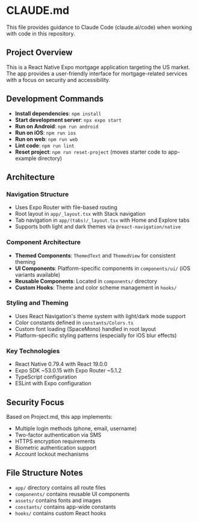 # CLAUDE.md

This file provides guidance to Claude Code (claude.ai/code) when working with code in this repository.

## Project Overview

This is a React Native Expo mortgage application targeting the US market. The app provides a user-friendly interface for mortgage-related services with a focus on security and accessibility.

## Development Commands

- **Install dependencies**: `npm install`
- **Start development server**: `npx expo start`
- **Run on Android**: `npm run android`
- **Run on iOS**: `npm run ios`
- **Run on web**: `npm run web`
- **Lint code**: `npm run lint`
- **Reset project**: `npm run reset-project` (moves starter code to app-example directory)

## Architecture

### Navigation Structure
- Uses Expo Router with file-based routing
- Root layout in `app/_layout.tsx` with Stack navigation
- Tab navigation in `app/(tabs)/_layout.tsx` with Home and Explore tabs
- Supports both light and dark themes via `@react-navigation/native`

### Component Architecture
- **Themed Components**: `ThemedText` and `ThemedView` for consistent theming
- **UI Components**: Platform-specific components in `components/ui/` (iOS variants available)
- **Reusable Components**: Located in `components/` directory
- **Custom Hooks**: Theme and color scheme management in `hooks/`

### Styling and Theming
- Uses React Navigation's theme system with light/dark mode support
- Color constants defined in `constants/Colors.ts`
- Custom font loading (SpaceMono) handled in root layout
- Platform-specific styling patterns (especially for iOS blur effects)

### Key Technologies
- React Native 0.79.4 with React 19.0.0
- Expo SDK ~53.0.15 with Expo Router ~5.1.2
- TypeScript configuration
- ESLint with Expo configuration

## Security Focus
Based on Project.md, this app implements:
- Multiple login methods (phone, email, username)
- Two-factor authentication via SMS
- HTTPS encryption requirements
- Biometric authentication support
- Account lockout mechanisms

## File Structure Notes
- `app/` directory contains all route files
- `components/` contains reusable UI components
- `assets/` contains fonts and images
- `constants/` contains app-wide constants
- `hooks/` contains custom React hooks